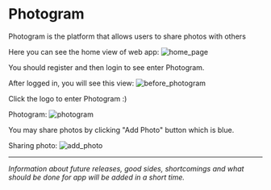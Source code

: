 # Photogram
Photogram is the platform that allows users to share photos with others

Here you can see the home view of web app:
![home_page](https://user-images.githubusercontent.com/67410757/161849119-6e461703-3174-4ffd-be00-c2d718cd5abd.png)

You should register and then login to see enter Photogram.

After logged in, you will see this view:
![before_photogram](https://user-images.githubusercontent.com/67410757/161849834-37fc8668-b849-4d38-b4c7-b5de1053a655.png)

Click the logo to enter Photogram :)

Photogram:
![photogram](https://user-images.githubusercontent.com/67410757/161850173-0eaf2d4c-e930-4bd8-9a08-ffdac9865e39.png)

You may share photos by clicking "Add Photo" button which is blue.

Sharing photo:
![add_photo](https://user-images.githubusercontent.com/67410757/161850573-09d525ad-29f9-4f71-9277-6f2c4d4b0fdf.png)

<hr>
<i>Information about future releases, good sides, shortcomings and what should be done for app will be added in a short time.</i>
